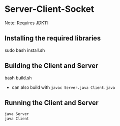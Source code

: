 # Server-Client-Socket

Note: Requires JDK11

## Installing the required libraries
sudo bash install.sh

## Building the Client and Server
bash build.sh
  - can also build with ```javac Server.java Client.java```

## Running the Client and Server
```java
java Server
java Client
```
